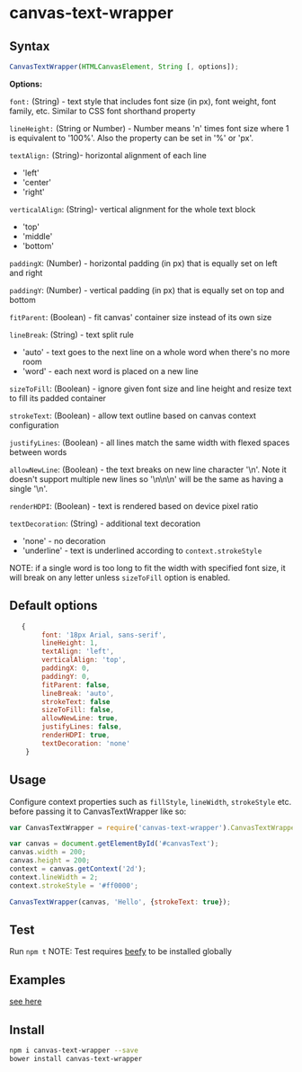 # canvas-text-wrapper


## Syntax
```javascript
CanvasTextWrapper(HTMLCanvasElement, String [, options]);
```


__Options:__


```font:``` (String) - text style that includes font size (in px), font weight, font family, etc. Similar to CSS font
 shorthand property
 
 
```lineHeight:``` (String or Number) - Number means 'n' times font size where 1 is equivalent to '100%'. Also the property can be set in '%' or 'px'.


```textAlign:``` (String)- horizontal alignment of each line
   * 'left'
   * 'center'
   * 'right'


```verticalAlign```: (String)- vertical alignment for the whole text block
   * 'top'
   * 'middle'
   * 'bottom'


```paddingX```: (Number) - horizontal padding (in px) that is equally set on left and right


```paddingY```: (Number) - vertical padding (in px) that is equally set on top and bottom


```fitParent```: (Boolean) - fit canvas' container size instead of its own size


```lineBreak```: (String) - text split rule
   * 'auto' - text goes to the next line on a whole word when there's no more room
   * 'word' - each next word is placed on a new line


```sizeToFill```: (Boolean) - ignore given font size and line height and resize text to fill its padded container


```strokeText```: (Boolean) - allow text outline based on canvas context configuration


```justifyLines```: (Boolean) - all lines match the same width with flexed spaces between words


```allowNewLine```: (Boolean) - the text breaks on new line character '\n'. Note it doesn't support multiple new lines so '\n\n\n' will be the same as having a single '\n'.


```renderHDPI```: (Boolean) - text is rendered based on device pixel ratio


```textDecoration```: (String) - additional text decoration
   * 'none' - no decoration
   * 'underline' - text is underlined according to `context.strokeStyle`


NOTE: if a single word is too long to fit the width with specified font size, it will break on any letter unless ```sizeToFill``` option is enabled.


## Default options
```javascript
   { 
        font: '18px Arial, sans-serif',
        lineHeight: 1,
        textAlign: 'left',
        verticalAlign: 'top',
        paddingX: 0,
        paddingY: 0,
        fitParent: false,
        lineBreak: 'auto',
        strokeText: false
        sizeToFill: false,
        allowNewLine: true,
        justifyLines: false,
        renderHDPI: true,
        textDecoration: 'none'
    }
```


## Usage
Configure context properties such as ```fillStyle```, ```lineWidth```, ```strokeStyle``` etc. before passing it to CanvasTextWrapper like so:

```javascript
var CanvasTextWrapper = require('canvas-text-wrapper').CanvasTextWrapper;

var canvas = document.getElementById('#canvasText');
canvas.width = 200;
canvas.height = 200;
context = canvas.getContext('2d');
context.lineWidth = 2;
context.strokeStyle = '#ff0000';

CanvasTextWrapper(canvas, 'Hello', {strokeText: true});
```


## Test
Run ```npm t```
NOTE: Test requires [beefy](http://didact.us/beefy/) to be installed globally 


## Examples
[see here](http://namniak.github.io/canvas-text-wrapper/)


## Install
```sh
npm i canvas-text-wrapper --save
bower install canvas-text-wrapper
```
